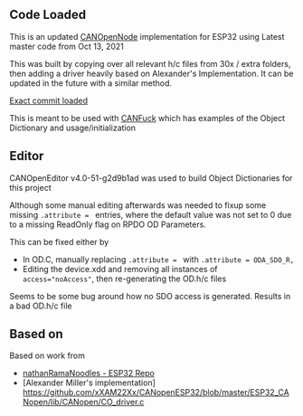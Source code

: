 ## Code Loaded
This is an updated [CANOpenNode](https://github.com/CANopenNode/CANopenNode) implementation for ESP32 using Latest master code from Oct 13, 2021

This was built by copying over all relevant h/c files from 30x / extra folders, then adding a driver heavily based on Alexander's Implementation. It can be updated in the future with a similar method.

[Exact commit loaded](https://github.com/CANopenNode/CANopenNode/commit/8c7d852902b2d307e8b91a43332c14e366641e00)

This is meant to be used with [CANFuck](https://github.com/zylos146/CANFuck) which has examples of the Object Dictionary and usage/initialization

## Editor
CANOpenEditor v4.0-51-g2d9b1ad was used to build Object Dictionaries for this project

Although some manual editing afterwards was needed to fixup some missing `.attribute = ` entries, 
where the default value was not set to 0 due to a missing ReadOnly flag on RPDO OD Parameters.

This can be fixed either by 
- In OD.C, manually replacing `.attribute = ` with `.attribute = ODA_SDO_R,`
- Editing the device.xdd and removing all instances of ` access="noAccess"`, then re-generating the OD.h/c files

Seems to be some bug around how no SDO access is generated. Results in a bad OD.h/c file

## Based on
Based on work from 
- [nathanRamaNoodles - ESP32 Repo](https://github.com/nathanRamaNoodles/CANopen-ESP32-nodes)
- [Alexander Miller's implementation] https://github.com/xXAM22Xx/CANopenESP32/blob/master/ESP32_CANopen/lib/CANopen/CO_driver.c

